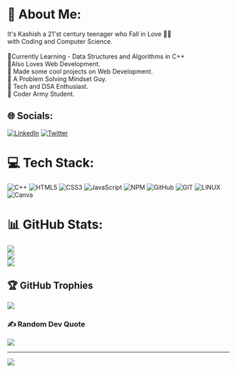 # 💫 About Me:
It's Kashish a 21'st century teenager who Fall in Love 💖💘 <br>with Coding and Computer Science.<br><br>🧿Currently Learning - Data Structures and Algorithms in C++<br>🧿Also Loves Web Development.<br>🧿 Made some cool projects on Web Development.<br>🧿 A Problem Solving Mindset Guy.<br>🧿 Tech and DSA Enthusiast.<br>🧿 Coder Army Student.


## 🌐 Socials:
[![LinkedIn](https://img.shields.io/badge/LinkedIn-%230077B5.svg?logo=linkedin&logoColor=white)](https://linkedin.com/in/https://www.linkedin.com/in/kashish-pal-a2b010271/) [![Twitter](https://img.shields.io/badge/Twitter-%231DA1F2.svg?logo=Twitter&logoColor=white)](https://twitter.com/https://twitter.com/pal_kashis45987) 

# 💻 Tech Stack:
![C++](https://img.shields.io/badge/c++-%2300599C.svg?style=for-the-badge&logo=c%2B%2B&logoColor=white) ![HTML5](https://img.shields.io/badge/html5-%23E34F26.svg?style=for-the-badge&logo=html5&logoColor=white) ![CSS3](https://img.shields.io/badge/css3-%231572B6.svg?style=for-the-badge&logo=css3&logoColor=white) ![JavaScript](https://img.shields.io/badge/javascript-%23323330.svg?style=for-the-badge&logo=javascript&logoColor=%23F7DF1E) ![NPM](https://img.shields.io/badge/NPM-%23000000.svg?style=for-the-badge&logo=npm&logoColor=white) ![GitHub](https://img.shields.io/badge/GitHub-%23121011.svg?style=for-the-badge&logo=github&logoColor=white) ![GIT](https://img.shields.io/badge/Git-fc6d26?style=for-the-badge&logo=git&logoColor=white) ![LINUX](https://img.shields.io/badge/Linux-FCC624?style=for-the-badge&logo=linux&logoColor=black) ![Canva](https://img.shields.io/badge/Canva-%2300C4CC.svg?style=for-the-badge&logo=Canva&logoColor=white)
# 📊 GitHub Stats:
![](https://github-readme-stats.vercel.app/api?username=Kashish-tech2077&theme=blue-green&hide_border=false&include_all_commits=false&count_private=false)<br/>
![](https://github-readme-streak-stats.herokuapp.com/?user=Kashish-tech2077&theme=blue-green&hide_border=false)<br/>
![](https://github-readme-stats.vercel.app/api/top-langs/?username=Kashish-tech2077&theme=blue-green&hide_border=false&include_all_commits=false&count_private=false&layout=compact)

## 🏆 GitHub Trophies
![](https://github-profile-trophy.vercel.app/?username=Kashish-tech2077&theme=radical&no-frame=false&no-bg=true&margin-w=4)

### ✍️ Random Dev Quote
![](https://quotes-github-readme.vercel.app/api?type=horizontal&theme=tokyonight)

---
[![](https://visitcount.itsvg.in/api?id=Kashish-tech2077&icon=0&color=6)](https://visitcount.itsvg.in)

<!-- Proudly created with GPRM ( https://gprm.itsvg.in ) -->
